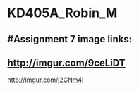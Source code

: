 # KD405A_Robin_M



#Assignment 7 image links:
- 
http://imgur.com/9ceLiDT
-
http://imgur.com/j2CNm4I
